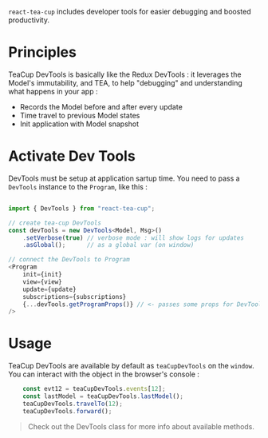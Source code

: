 `react-tea-cup` includes developer tools for easier debugging and boosted productivity.

# Principles

TeaCup DevTools is basically like the Redux DevTools : it leverages 
the Model's immutability, and TEA, to help "debugging" and 
understanding what happens in your app :

* Records the Model before and after every update
* Time travel to previous Model states
* Init application with Model snapshot

# Activate Dev Tools

DevTools must be setup at application sartup time. You need to pass a `DevTools` instance
to the `Program`, like this :

```typescript jsx

import { DevTools } from "react-tea-cup";

// create tea-cup DevTools 
const devTools = new DevTools<Model, Msg>()
    .setVerbose(true) // verbose mode : will show logs for updates    
    .asGlobal();      // as a global var (on window)

// connect the DevTools to Program
<Program
    init={init}
    view={view}
    update={update}
    subscriptions={subscriptions}
    {...devTools.getProgramProps()} // <- passes some props for DevTools 
/>
```

# Usage

TeaCup DevTools are available by default as `teaCupDevTools` on the `window`. You can interact with the object in the browser's console :

```typescript jsx
    const evt12 = teaCupDevTools.events[12];
    const lastModel = teaCupDevTools.lastModel();
    teaCupDevTools.travelTo(12);
    teaCupDevTools.forward();
```

> Check out the DevTools class for more info about available methods.